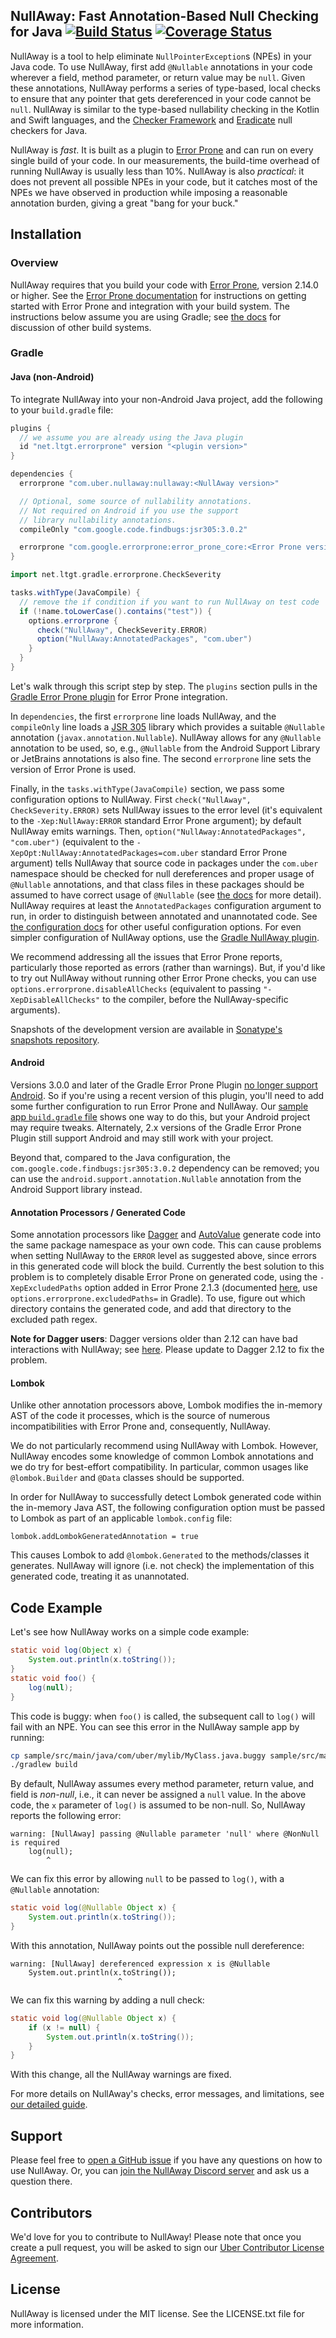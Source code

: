 ## NullAway: Fast Annotation-Based Null Checking for Java [![Build Status](https://github.com/uber/nullaway/actions/workflows/continuous-integration.yml/badge.svg)](https://github.com/uber/nullaway/actions/workflows/continuous-integration.yml) [![Coverage Status](https://codecov.io/github/uber/NullAway/coverage.svg?branch=master)](https://codecov.io/github/uber/NullAway?branch=master)

NullAway is a tool to help eliminate `NullPointerException`s (NPEs) in your Java code.  To use NullAway, first add `@Nullable` annotations in your code wherever a field, method parameter, or return value may be `null`.  Given these annotations, NullAway performs a series of type-based, local checks to ensure that any pointer that gets dereferenced in your code cannot be `null`.  NullAway is similar to the type-based nullability checking in the Kotlin and Swift languages, and the [Checker Framework](https://checkerframework.org/) and [Eradicate](https://fbinfer.com/docs/checker-eradicate/) null checkers for Java.

NullAway is *fast*.  It is built as a plugin to [Error Prone](http://errorprone.info/) and can run on every single build of your code.  In our measurements, the build-time overhead of running NullAway is usually less than 10%.  NullAway is also *practical*: it does not prevent all possible NPEs in your code, but it catches most of the NPEs we have observed in production while imposing a reasonable annotation burden, giving a great "bang for your buck."

## Installation

### Overview

NullAway requires that you build your code with [Error Prone](http://errorprone.info), version 2.14.0 or higher.  See the [Error Prone documentation](http://errorprone.info/docs/installation) for instructions on getting started with Error Prone and integration with your build system.  The instructions below assume you are using Gradle; see [the docs](https://github.com/uber/NullAway/wiki/Configuration#other-build-systems) for discussion of other build systems.

### Gradle

#### Java (non-Android)

To integrate NullAway into your non-Android Java project, add the following to your `build.gradle` file:

```gradle
plugins {
  // we assume you are already using the Java plugin
  id "net.ltgt.errorprone" version "<plugin version>"
}

dependencies {
  errorprone "com.uber.nullaway:nullaway:<NullAway version>"

  // Optional, some source of nullability annotations.
  // Not required on Android if you use the support 
  // library nullability annotations.
  compileOnly "com.google.code.findbugs:jsr305:3.0.2"

  errorprone "com.google.errorprone:error_prone_core:<Error Prone version>"
}

import net.ltgt.gradle.errorprone.CheckSeverity

tasks.withType(JavaCompile) {
  // remove the if condition if you want to run NullAway on test code
  if (!name.toLowerCase().contains("test")) {
    options.errorprone {
      check("NullAway", CheckSeverity.ERROR)
      option("NullAway:AnnotatedPackages", "com.uber")
    }
  }
}
```

Let's walk through this script step by step.  The `plugins` section pulls in the [Gradle Error Prone plugin](https://github.com/tbroyer/gradle-errorprone-plugin) for Error Prone integration.

In `dependencies`, the first `errorprone` line loads NullAway, and the `compileOnly` line loads a [JSR 305](https://jcp.org/en/jsr/detail?id=305) library which provides a suitable `@Nullable` annotation (`javax.annotation.Nullable`).  NullAway allows for any `@Nullable` annotation to be used, so, e.g., `@Nullable` from the Android Support Library or JetBrains annotations is also fine. The second `errorprone` line sets the version of Error Prone is used.

Finally, in the `tasks.withType(JavaCompile)` section, we pass some configuration options to NullAway.  First `check("NullAway", CheckSeverity.ERROR)` sets NullAway issues to the error level (it's equivalent to the `-Xep:NullAway:ERROR` standard Error Prone argument); by default NullAway emits warnings.  Then, `option("NullAway:AnnotatedPackages", "com.uber")` (equivalent to the `-XepOpt:NullAway:AnnotatedPackages=com.uber` standard Error Prone argument) tells NullAway that source code in packages under the `com.uber` namespace should be checked for null dereferences and proper usage of `@Nullable` annotations, and that class files in these packages should be assumed to have correct usage of `@Nullable` (see [the docs](https://github.com/uber/NullAway/wiki/Configuration) for more detail).  NullAway requires at least the `AnnotatedPackages` configuration argument to run, in order to distinguish between annotated and unannotated code.  See [the configuration docs](https://github.com/uber/NullAway/wiki/Configuration) for other useful configuration options.  For even simpler configuration of NullAway options, use the [Gradle NullAway plugin](https://github.com/tbroyer/gradle-nullaway-plugin).

We recommend addressing all the issues that Error Prone reports, particularly those reported as errors (rather than warnings).  But, if you'd like to try out NullAway without running other Error Prone checks, you can use `options.errorprone.disableAllChecks` (equivalent to passing `"-XepDisableAllChecks"` to the compiler, before the NullAway-specific arguments).

Snapshots of the development version are available in [Sonatype's snapshots repository][snapshots].

#### Android

Versions 3.0.0 and later of the Gradle Error Prone Plugin [no longer support Android](https://github.com/tbroyer/gradle-errorprone-plugin/releases/tag/v3.0.0).  So if you're using a recent version of this plugin, you'll need to add some further configuration to run Error Prone and NullAway.  Our [sample app `build.gradle` file](https://github.com/uber/NullAway/blob/master/sample-app/build.gradle) shows one way to do this, but your Android project may require tweaks.  Alternately, 2.x versions of the Gradle Error Prone Plugin still support Android and may still work with your project.

Beyond that, compared to the Java configuration, the `com.google.code.findbugs:jsr305:3.0.2` dependency can be removed; you can use the `android.support.annotation.Nullable` annotation from the Android Support library instead.

#### Annotation Processors / Generated Code

Some annotation processors like [Dagger](https://google.github.io/dagger/) and [AutoValue](https://github.com/google/auto/tree/master/value) generate code into the same package namespace as your own code.  This can cause problems when setting NullAway to the `ERROR` level as suggested above, since errors in this generated code will block the build.  Currently the best solution to this problem is to completely disable Error Prone on generated code, using the `-XepExcludedPaths` option added in Error Prone 2.1.3 (documented [here](http://errorprone.info/docs/flags), use `options.errorprone.excludedPaths=` in Gradle).  To use, figure out which directory contains the generated code, and add that directory to the excluded path regex.

**Note for Dagger users**: Dagger versions older than 2.12 can have bad interactions with NullAway; see [here](https://github.com/uber/NullAway/issues/48#issuecomment-340018409).  Please update to Dagger 2.12 to fix the problem.

#### Lombok

Unlike other annotation processors above, Lombok modifies the in-memory AST of the code it processes, which is the source of numerous incompatibilities with Error Prone and, consequently, NullAway. 

We do not particularly recommend using NullAway with Lombok. However, NullAway encodes some knowledge of common Lombok annotations and we do try for best-effort compatibility. In particular, common usages like `@lombok.Builder` and `@Data` classes should be supported.

In order for NullAway to successfully detect Lombok generated code within the in-memory Java AST, the following configuration option must be passed to Lombok as part of an applicable `lombok.config` file:

```
lombok.addLombokGeneratedAnnotation = true
```

This causes Lombok to add `@lombok.Generated` to the methods/classes it generates. NullAway will ignore (i.e. not check) the implementation of this generated code, treating it as unannotated. 

## Code Example

Let's see how NullAway works on a simple code example:
```java
static void log(Object x) {
    System.out.println(x.toString());
}
static void foo() {
    log(null);
}
```
This code is buggy: when `foo()` is called, the subsequent call to `log()` will fail with an NPE.  You can see this error in the NullAway sample app by running:
```bash
cp sample/src/main/java/com/uber/mylib/MyClass.java.buggy sample/src/main/java/com/uber/mylib/MyClass.java
./gradlew build
```

By default, NullAway assumes every method parameter, return value, and field is _non-null_, i.e., it can never be assigned a `null` value.  In the above code, the `x` parameter of `log()` is assumed to be non-null.  So, NullAway reports the following error:
```
warning: [NullAway] passing @Nullable parameter 'null' where @NonNull is required
    log(null);
        ^
```
We can fix this error by allowing `null` to be passed to `log()`, with a `@Nullable` annotation:
```java
static void log(@Nullable Object x) {
    System.out.println(x.toString());
}
```
With this annotation, NullAway points out the possible null dereference:
```
warning: [NullAway] dereferenced expression x is @Nullable
    System.out.println(x.toString());
                        ^
```
We can fix this warning by adding a null check:
```java
static void log(@Nullable Object x) {
    if (x != null) {
        System.out.println(x.toString());
    }
}
```
With this change, all the NullAway warnings are fixed.

For more details on NullAway's checks, error messages, and limitations, see [our detailed guide](https://github.com/uber/NullAway/wiki).

## Support

Please feel free to [open a GitHub issue](https://github.com/uber/NullAway/issues) if you have any questions on how to use NullAway.  Or, you can [join the NullAway Discord server](https://discord.gg/QH2F779) and ask us a question there.

## Contributors

We'd love for you to contribute to NullAway!  Please note that once
you create a pull request, you will be asked to sign our [Uber Contributor License Agreement](https://docs.google.com/a/uber.com/forms/d/1pAwS_-dA1KhPlfxzYLBqK6rsSWwRwH95OCCZrcsY5rk/viewform).

## License

NullAway is licensed under the MIT license.  See the LICENSE.txt file for more information.

 [snapshots]: https://oss.sonatype.org/content/repositories/snapshots/com/uber/nullaway/
